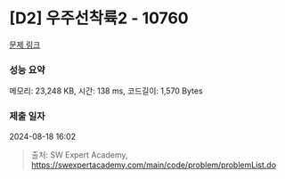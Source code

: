 # [D2] 우주선착륙2 - 10760 

[문제 링크](https://swexpertacademy.com/main/code/problem/problemDetail.do?contestProbId=AXSHJueab1oDFAQT) 

### 성능 요약

메모리: 23,248 KB, 시간: 138 ms, 코드길이: 1,570 Bytes

### 제출 일자

2024-08-18 16:02



> 출처: SW Expert Academy, https://swexpertacademy.com/main/code/problem/problemList.do